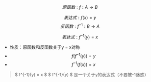 $$ 原函数:f : A \to B $$

$$ 表达式:f(x) = y $$
$$ 反函数:f^{-1}:B \to A $$

$$ 表达式:f^{-1}(y) = x $$

* 性质：原函数和反函数关于y = x对称
* $$ f(f^{-1}(y)) = y $$
* $$ f^{-1}(f(x)) = x $$

> $ f^{-1}(y) = x $
> $ f^{-1}(y) $ 是一个关于y的表达式（不要被-1迷惑）